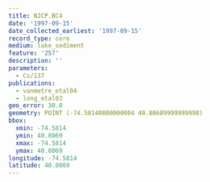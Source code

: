 ```yaml
---
title: NJCP.BC4
date: '1997-09-15'
date_collected_earliest: '1997-09-15'
record_type: core
medium: lake_sediment
feature: '257'
description: ''
parameters:
  - Cs/137
publications:
  - vanmetre_etal04
  - long_etal03
geo_error: 30.0
geometry: POINT (-74.58140000000004 40.80689999999998)
bbox:
  xmin: -74.5814
  ymin: 40.8069
  xmax: -74.5814
  ymax: 40.8069
longitude: -74.5814
latitude: 40.8069
---
```

